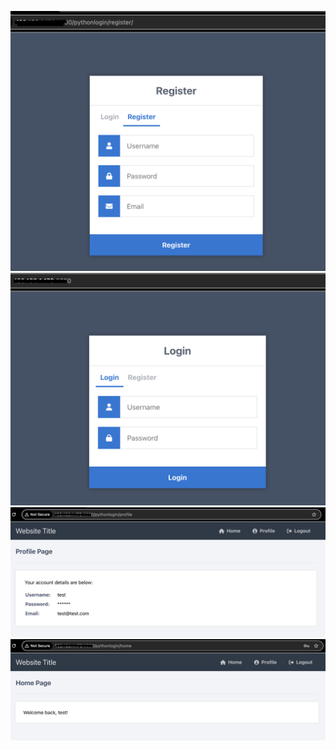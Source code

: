 ![Python Register](pythonregister.png)
![Python login](pythonlogin.png)
![Python Profile](pythonprofile.png)
![Python login Homepage](pythonloginHomepage.png)